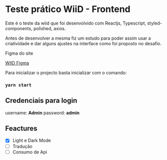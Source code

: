 # Teste prático WiiD - Frontend

Este é o teste da wiid que foi desenvolvido com Reactjs, Typescript, styled-components, polished, axios.

Antes de desenvolver a mesma fiz um estudo para poder assim usar a criatividade e dar alguns ajustes na interface como foi proposto no desafio.

Figma do site

[WIID Figma](https://www.figma.com/file/sRKsgastxncSmOy60sAppm/WiiD---Frontend?node-id=27%3A2)


Para inicializar o projecto basta inicializar com o comando:

### `yarn start`


## Credenciais para login

username: **Admin**
password: **admin**


## Feactures

- [x] Light e Dark Mode
- [ ] Tradução
- [ ] Consumo de Api